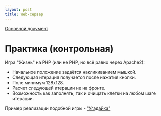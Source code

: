 ```yaml
---
layout: post
title: Web-сервер
---
```


[Основной документ](http://ais2016.github.io/HTTP/)

# Практика (контрольная)
Игра "Жизнь" на PHP (или не PHP, но всё равно через Apache2):
- Начальное положение задаётся накликиванием мышкой.
- Следующая итерация получается после нажатия кнопки.
- Поле минимум 128x128.
- Расчет следующей итерации не на фронте.
- Возможность как заполнять, так и очищать клетки на любом шаге итерации.

Пример реализации подобной игры  - ["Угадайка"](https://gist.github.com/ais2016/1d2c908405bdebba34cad759f513ac82)
